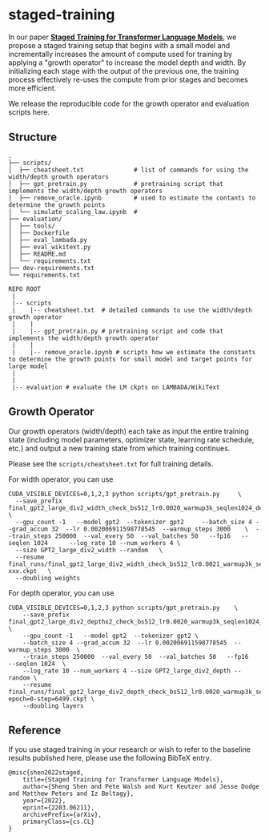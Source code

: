 # staged-training

In our paper [**Staged Training for Transformer Language Models**](https://arxiv.org/abs/2203.06211), we propose a staged training setup that begins with a small model and incrementally increases the amount of compute used for training by applying a "growth operator" to increase the model depth and width. By initializing each stage with the output of the previous one, the training process effectively re-uses the compute from prior stages and becomes more efficient. 

We release the reproducible code for the growth operator and evaluation scripts here.

## Structure
```
.
├── scripts/
│  ├── cheatsheet.txt              # list of commands for using the width/depth growth operators
│  ├── gpt_pretrain.py             # pretraining script that implements the width/depth growth operators
│  ├── remove_oracle.ipynb         # used to estimate the contants to determine the growth points
│  └── simulate_scaling_law.ipynb  # 
├── evaluation/
│  ├── tools/
│  ├── Dockerfile
│  ├── eval_lambada.py
│  ├── eval_wikitext.py
│  ├── README.md
│  └── requirements.txt
├── dev-requirements.txt
└── requirements.txt

REPO ROOT
 |
 |-- scripts                  
 |    |-- cheatsheet.txt  # detailed commands to use the width/depth growth operator
 |    |
 |    |-- gpt_pretrain.py # pretraining script and code that implements the width/depth growth operator
 |    |    
 |    |-- remove_oracle.ipynb # scripts how we estimate the constants to determine the growth points for small model and target points for large model
 |    
 | 
 |-- evaluation # evaluate the LM ckpts on LAMBADA/WikiText
```

## Growth Operator

Our growth operators (width/depth) each take as input the entire training state (including model parameters, optimizer state, learning rate schedule, etc.) and output a new training state from which training continues.

Please see the `scripts/cheatsheet.txt` for full training details. 

For width operator, you can use
```
CUDA_VISIBLE_DEVICES=0,1,2,3 python scripts/gpt_pretrain.py     \
  --save_prefix final_gpt2_large_div2_width_check_bs512_lr0.0020_warmup3k_seqlen1024_debug     \
  --gpu_count -1   --model gpt2  --tokenizer gpt2     --batch_size 4 --grad_accum 32  --lr 0.002006911598778545  --warmup_steps 3000    \  --train_steps 250000  --val_every 50  --val_batches 50   --fp16   --seqlen 1024      --log_rate 10 --num_workers 4 \
  --size GPT2_large_div2_width --random   \
  --resume final_runs/final_gpt2_large_div2_width_check_bs512_lr0.0021_warmup3k_seqlen1024_debug/checkpoint-xxx.ckpt   \
  --doubling weights 
```

For depth operator, you can use
```
CUDA_VISIBLE_DEVICES=0,1,2,3 python scripts/gpt_pretrain.py    \
    --save_prefix final_gpt2_large_div2_depthx2_check_bs512_lr0.0020_warmup3k_seqlen1024_debug   \
    --gpu_count -1   --model gpt2  --tokenizer gpt2 \
    --batch_size 4 --grad_accum 32  --lr 0.002006911598778545  --warmup_steps 3000  \
    --train_steps 250000  --val_every 50  --val_batches 50   --fp16   --seqlen 1024  \
    --log_rate 10 --num_workers 4 --size GPT2_large_div2_depth --random \
    --resume final_runs/final_gpt2_large_div2_depth_check_bs512_lr0.0020_warmup3k_seqlen1024_debug/checkpoint-epoch=0-step=6499.ckpt \
    --doubling layers 
``` 

## Reference
If you use staged training in your research or wish to refer to the baseline results published here, 
please use the following BibTeX entry. 

```shell
@misc{shen2022staged,
    title={Staged Training for Transformer Language Models},
    author={Sheng Shen and Pete Walsh and Kurt Keutzer and Jesse Dodge and Matthew Peters and Iz Beltagy},
    year={2022},
    eprint={2203.06211},
    archivePrefix={arXiv},
    primaryClass={cs.CL}
}
```
